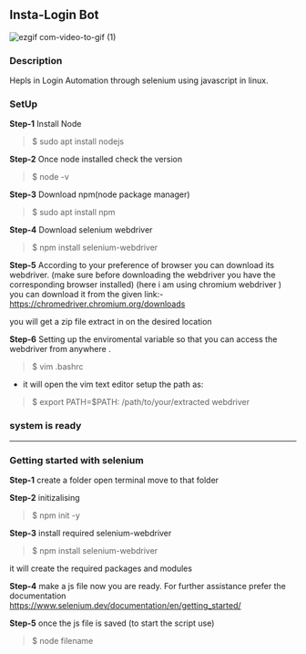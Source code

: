 ## Insta-Login Bot

![ezgif com-video-to-gif (1)](https://user-images.githubusercontent.com/58786336/90976377-22176f80-e55a-11ea-9f74-54fea4fcbb79.gif)


### Description
Hepls in Login Automation through selenium using javascript in linux.

### SetUp 
**Step-1** Install Node
> $ sudo apt install nodejs

**Step-2** Once node installed check the version
> $ node -v 

**Step-3** Download npm(node package manager)
> $ sudo apt install npm

**Step-4** Download selenium webdriver
> $ npm install selenium-webdriver

**Step-5** According to your preference of  browser you can download its webdriver.
(make sure before downloading the webdriver you have the corresponding browser installed)
(here i am using chromium webdriver )
you can download it from the given link:-
https://chromedriver.chromium.org/downloads
 
you will get a zip file extract in on the desired location

**Step-6** Setting up the enviromental variable so that you can access the webdriver from anywhere .
> $ vim .bashrc

- it will open the vim text editor
setup the path as:
> $ export PATH=$PATH: /path/to/your/extracted webdriver
### system is ready
--------------------------------------------------------------------------------------------------

### Getting started with selenium
**Step-1** create a folder
open terminal move to that folder

**Step-2** initizalising
> $ npm init -y

**Step-3** install required selenium-webdriver
> $ npm install selenium-webdriver

it will create the required packages and modules

**Step-4** make a js file
now you are ready. For further assistance prefer the documentation
https://www.selenium.dev/documentation/en/getting_started/

**Step-5** once the js file is saved (to start the script use)
> $ node filename










